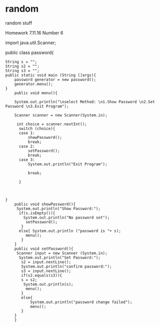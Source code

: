# random
random stuff

Homework 7.11.16
Number 6

 import java.util.Scanner;

 public class password{

    String s = "";
    String s2 = "";
    String s3 = "";
	public static void main (String []args){
	    password generator = new password();
		generator.menu();
	}
		public void menu(){

		System.out.println("\nselect Method: \n1.Show Password \n2.Set Password \n3.Exit Program");
	    
	    Scanner scanner = new Scanner(System.in);

	     int choice = scanner.nextInt();
	      switch (choice){
	      case 1:
	    	  showPassword();
	    	  break;
	      case 2:
	          setPassword();
	    	  break;
	      case 3:
	    	  System.out.println("Exit Program");
	    	  
	    	  break;

	      }
	    
      
     
	}
		public void showPassword(){
	     System.out.println("Show Password:");
	      if(s.isEmpty()){
	        System.out.println("No password set");
             setPassword();
	       }
	      else{ System.out.println ("password is "+ s);
	    	 menu();
	       }
		}
		public void setPassword(){
		 Scanner input = new Scanner (System.in);
	      System.out.println("Set Password:");
	       s2 = input.nextLine();
	       System.out.println("confirm password:");
	       s3 = input.nextLine();
	       if(s2.equals(s3)){
   		   s = s2;
   		    System.out.println(s);
   		     menu();
	       }
	       else{
	    	   System.out.println("password change failed");
	    	   menu();
	       }
		}
		}

